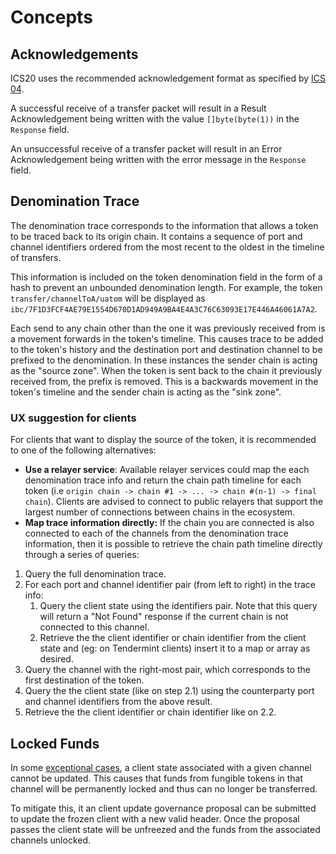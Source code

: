 <!--
order: 1
-->

# Concepts

## Acknowledgements

ICS20 uses the recommended acknowledgement format as specified by [ICS 04](https://github.com/cosmos/ics/tree/master/spec/ics-004-channel-and-packet-semantics#acknowledgement-envelope).

A successful receive of a transfer packet will result in a Result Acknowledgement being written
with the value `[]byte(byte(1))` in the `Response` field.

An unsuccessful receive of a transfer packet will result in an Error Acknowledgement being written
with the error message in the `Response` field.

## Denomination Trace

The denomination trace corresponds to the information that allows a token to be traced back to its
origin chain. It contains a sequence of port and channel identifiers ordered from the most recent to
the oldest in the timeline of transfers.

This information is included on the token denomination field in the form of a hash to prevent an unbounded denomination length. For example, the token `transfer/channelToA/uatom` will be displayed as
`ibc/7F1D3FCF4AE79E1554D670D1AD949A9BA4E4A3C76C63093E17E446A46061A7A2`.

Each send to any chain other than the one it was previously received from is a movement forwards in
the token's timeline. This causes trace to be added to the token's history and the destination port
and destination channel to be prefixed to the denomination. In these instances the sender chain is
acting as the "source zone". When the token is sent back to the chain it previously received from, the
prefix is removed. This is a backwards movement in the token's timeline and the sender chain is
acting as the "sink zone".

### UX suggestion for clients

For clients that want to display the source of the token, it is recommended to one of the following alternatives:

- **Use a relayer service**: Available relayer services could map the each denomination trace info and return the chain path timeline for each token (i.e `origin chain -> chain #1 -> ... -> chain #(n-1) -> final chain`). Clients are advised to connect to public relayers that support the largest number of connections between chains in the ecosystem.
- **Map trace information directly:** If the chain you are connected is also connected to each of the channels from the denomination trace information, then it is possible to retrieve the chain path timeline directly through a series of queries:

1. Query the full denomination trace.
1. For each port and channel identifier pair (from left to right) in the trace info:
    1. Query the client state using the identifiers pair. Note that this query will return a "Not Found" response if the current chain is not connected to this channel.
    1. Retrieve the the client identifier or chain identifier from the client state and (eg: on Tendermint clients) insert it to a map or array as desired.
1. Query the channel with the right-most pair, which corresponds to the first destination of the token.
1. Query the the client state (like on step 2.1) using the counterparty port and channel identifiers from the above result.
1. Retrieve the the client identifier or chain identifier like on 2.2.

## Locked Funds

In some [exceptional cases](./../../../../../docs/architecture/adr-026-ibc-client-recovery-mechanisms.md#exceptional-cases), a client state associated with a given channel cannot be updated. This causes that funds from fungible tokens in that channel will be permanently locked and thus can no longer be transferred.

To mitigate this, it an client update governance proposal can be submitted to update the frozen client with a new valid header. Once the proposal passes the client state will be unfreezed and the funds from the associated channels unlocked.
